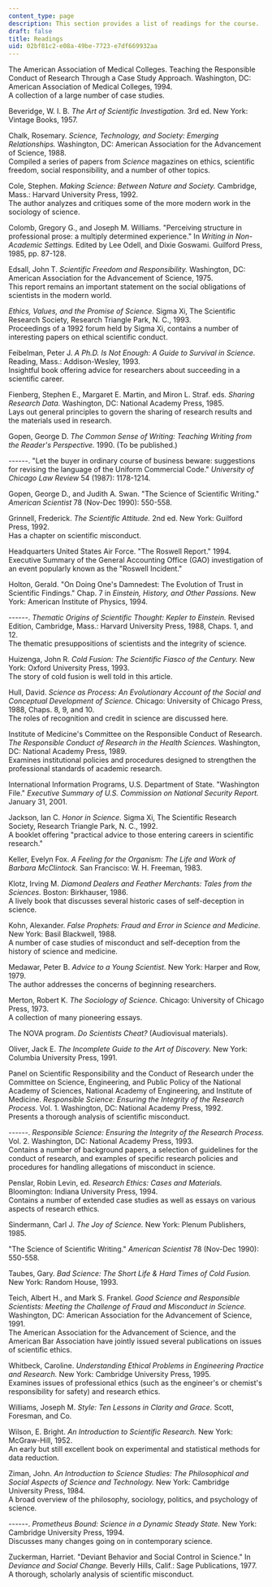 ```yaml
---
content_type: page
description: This section provides a list of readings for the course.
draft: false
title: Readings
uid: 02bf81c2-e08a-49be-7723-e7df669932aa
---
```

The American Association of Medical Colleges. Teaching the Responsible Conduct of Research Through a Case Study Approach. Washington, DC: American Association of Medical Colleges, 1994.   
A collection of a large number of case studies.

Beveridge, W. I. B. _The Art of Scientific Investigation._ 3rd ed. New York: Vintage Books, 1957.

Chalk, Rosemary. _Science, Technology, and Society: Emerging Relationships._ Washington, DC: American Association for the Advancement of Science, 1988.   
Compiled a series of papers from _Science_ magazines on ethics, scientific freedom, social responsibility, and a number of other topics.

Cole, Stephen. _Making Science: Between Nature and Society._ Cambridge, Mass.: Harvard University Press, 1992.   
The author analyzes and critiques some of the more modern work in the sociology of science.

Colomb, Gregory G., and Joseph M. Williams. "Perceiving structure in professional prose: a multiply determined experience." In _Writing in Non-Academic Settings._ Edited by Lee Odell, and Dixie Goswami. Guilford Press, 1985, pp. 87-128.

Edsall, John T. _Scientific Freedom and Responsibility._ Washington, DC: American Association for the Advancement of Science, 1975.   
This report remains an important statement on the social obligations of scientists in the modern world.

_Ethics, Values, and the Promise of Science._ Sigma Xi, The Scientific Research Society, Research Triangle Park, N. C., 1993.   
Proceedings of a 1992 forum held by Sigma Xi, contains a number of interesting papers on ethical scientific conduct.

Feibelman, Peter J. _A Ph.D. Is Not Enough: A Guide to Survival in Science._ Reading, Mass.: Addison-Wesley, 1993.   
Insightful book offering advice for researchers about succeeding in a scientific career.

Fienberg, Stephen E., Margaret E. Martin, and Miron L. Straf. eds. _Sharing Research Data._ Washington, DC: National Academy Press, 1985.   
Lays out general principles to govern the sharing of research results and the materials used in research.

Gopen, George D. _The Common Sense of Writing: Teaching Writing from the Reader's Perspective._ 1990. (To be published.)

\------. "Let the buyer in ordinary course of business beware: suggestions for revising the language of the Uniform Commercial Code." _University of Chicago Law Review_ 54 (1987): 1178-1214.

Gopen, George D., and Judith A. Swan. "The Science of Scientific Writing." _American Scientist_ 78 (Nov-Dec 1990): 550-558.

Grinnell, Frederick. _The Scientific Attitude._ 2nd ed. New York: Guilford Press, 1992.   
Has a chapter on scientific misconduct.

Headquarters United States Air Force. "The Roswell Report." 1994.   
Executive Summary of the General Accounting Office (GAO) investigation of an event popularly known as the "Roswell Incident."

Holton, Gerald. "On Doing One's Damnedest: The Evolution of Trust in Scientific Findings." Chap. 7 in _Einstein, History, and Other Passions._ New York: American Institute of Physics, 1994.

\------. _Thematic Origins of Scientific Thought: Kepler to Einstein._ Revised Edition, Cambridge, Mass.: Harvard University Press, 1988, Chaps. 1, and 12.   
The thematic presuppositions of scientists and the integrity of science.

Huizenga, John R. _Cold Fusion: The Scientific Fiasco of the Century._ New York: Oxford University Press, 1993.   
The story of cold fusion is well told in this article.

Hull, David. _Science as Process: An Evolutionary Account of the Social and Conceptual Development of Science._ Chicago: University of Chicago Press, 1988, Chaps. 8, 9, and 10.   
The roles of recognition and credit in science are discussed here.

Institute of Medicine's Committee on the Responsible Conduct of Research. _The_ _Responsible Conduct of Research in the Health Sciences._ Washington, DC: National Academy Press, 1989.   
Examines institutional policies and procedures designed to strengthen the professional standards of academic research.

International Information Programs, U.S. Department of State. "Washington File." _Executive Summary of U.S. Commission on National Security Report._ January 31, 2001.

Jackson, Ian C. _Honor in Science._ Sigma Xi, The Scientific Research Society, Research Triangle Park, N. C., 1992.   
A booklet offering "practical advice to those entering careers in scientific research."

Keller, Evelyn Fox. _A Feeling for the Organism: The Life and Work of Barbara McClintock._ San Francisco: W. H. Freeman, 1983.

Klotz, Irving M. _Diamond Dealers and Feather Merchants: Tales from the Sciences._ Boston: Birkhauser, 1986.   
A lively book that discusses several historic cases of self-deception in science.

Kohn, Alexander. _False Prophets: Fraud and Error in Science and Medicine._ New York: Basil Blackwell, 1988.   
A number of case studies of misconduct and self-deception from the history of science and medicine.

Medawar, Peter B. _Advice to a Young Scientist._ New York: Harper and Row, 1979.   
The author addresses the concerns of beginning researchers.

Merton, Robert K. _The Sociology of Science._ Chicago: University of Chicago Press, 1973.   
A collection of many pioneering essays.

The NOVA program. _Do Scientists Cheat?_ (Audiovisual materials).

Oliver, Jack E. _The Incomplete Guide to the Art of Discovery._ New York: Columbia University Press, 1991.

Panel on Scientific Responsibility and the Conduct of Research under the Committee on Science, Engineering, and Public Policy of the National Academy of Sciences, National Academy of Engineering, and Institute of Medicine. _Responsible Science: Ensuring the Integrity of the Research Process._ Vol. 1. Washington, DC: National Academy Press, 1992.   
Presents a thorough analysis of scientific misconduct.

\------. _Responsible Science: Ensuring the Integrity of the Research Process._ Vol. 2. Washington, DC: National Academy Press, 1993.   
Contains a number of background papers, a selection of guidelines for the conduct of research, and examples of specific research policies and procedures for handling allegations of misconduct in science.

Penslar, Robin Levin, ed. _Research Ethics: Cases and Materials._ Bloomington: Indiana University Press, 1994.   
Contains a number of extended case studies as well as essays on various aspects of research ethics.

Sindermann, Carl J. _The Joy of Science._ New York: Plenum Publishers, 1985.

"The Science of Scientific Writing." _American Scientist_ 78 (Nov-Dec 1990): 550-558.

Taubes, Gary. _Bad Science: The Short Life & Hard Times of Cold Fusion._ New York: Random House, 1993.

Teich, Albert H., and Mark S. Frankel. _Good Science and Responsible Scientists: Meeting the Challenge of Fraud and Misconduct in Science._ Washington, DC: American Association for the Advancement of Science, 1991.   
The American Association for the Advancement of Science, and the American Bar Association have jointly issued several publications on issues of scientific ethics.

Whitbeck, Caroline. _Understanding Ethical Problems in Engineering Practice and Research._ New York: Cambridge University Press, 1995.   
Examines issues of professional ethics (such as the engineer's or chemist's responsibility for safety) and research ethics.

Williams, Joseph M. _Style: Ten Lessons in Clarity and Grace._ Scott, Foresman, and Co.

Wilson, E. Bright. _An Introduction to Scientific Research._ New York: McGraw-Hill, 1952.   
An early but still excellent book on experimental and statistical methods for data reduction.

Ziman, John. _An Introduction to Science Studies: The Philosophical and Social Aspects of Science and Technology._ New York: Cambridge University Press, 1984.   
A broad overview of the philosophy, sociology, politics, and psychology of science.

\------. _Prometheus Bound: Science in a Dynamic Steady State._ New York: Cambridge University Press, 1994.   
Discusses many changes going on in contemporary science.

Zuckerman, Harriet. "Deviant Behavior and Social Control in Science." In _Deviance and Social Change._ Beverly Hills, Calif.: Sage Publications, 1977.   
A thorough, scholarly analysis of scientific misconduct.